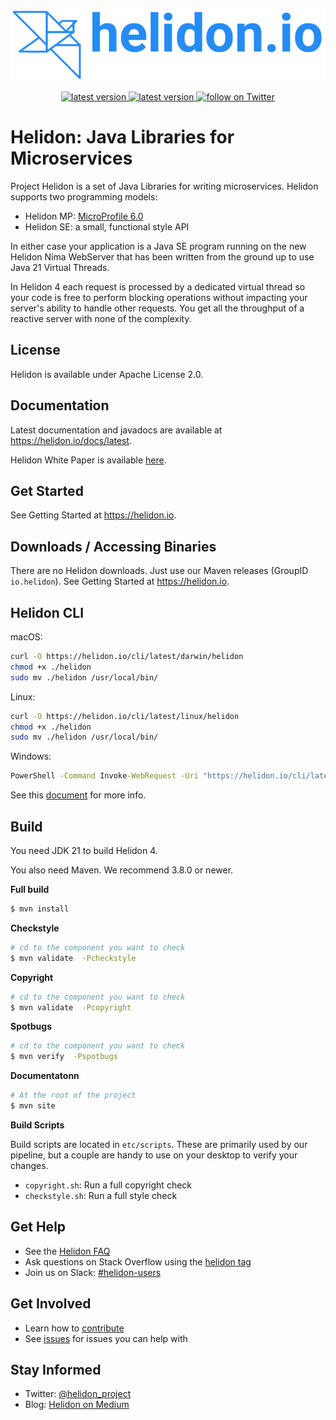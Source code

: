 <p align="center">
    <img src="./etc/images/Primary_logo_blue.png">
</p>
<p align="center">
    <a href="https://github.com/heldon-io/helidon/tags">
        <img src="https://img.shields.io/github/tag/helidon-io/helidon.svg" alt="latest version">
    </a>
    <a href="https://github.com/helidon-io/helidon/issues">
        <img src="https://img.shields.io/github/issues/helidon-io/helidon.svg" alt="latest version">
    </a>
    <a href="https://twitter.com/intent/follow?screen_name=helidon_project">
        <img src="https://img.shields.io/twitter/follow/helidon_project.svg?style=social&logo=twitter" alt="follow on Twitter">
    </a>
</p>

# Helidon: Java Libraries for Microservices

Project Helidon is a set of Java Libraries for writing microservices.
Helidon supports two programming models:

* Helidon MP: [MicroProfile 6.0](https://github.com/eclipse/microprofile/releases/tag/6.0)
* Helidon SE: a small, functional style API

In either case your application is a Java SE program running on the
new Helidon Níma WebServer that has been written from the ground up to
use Java 21 Virtual Threads.

In Helidon 4 each request is processed by a dedicated virtual thread so
your code is free to perform blocking operations without impacting your server's
ability to handle other requests. You get all the throughput of a reactive
server with none of the complexity.

## License

Helidon is available under Apache License 2.0.

## Documentation

Latest documentation and javadocs are available at <https://helidon.io/docs/latest>.

Helidon White Paper is available [here](https://www.oracle.com/a/ocom/docs/technical-brief--helidon-report.pdf).

## Get Started

See Getting Started at <https://helidon.io>.

## Downloads / Accessing Binaries

There are no Helidon downloads. Just use our Maven releases (GroupID `io.helidon`).
See Getting Started at <https://helidon.io>. 

## Helidon CLI

macOS:
```bash
curl -O https://helidon.io/cli/latest/darwin/helidon
chmod +x ./helidon
sudo mv ./helidon /usr/local/bin/
```

Linux:
```bash
curl -O https://helidon.io/cli/latest/linux/helidon
chmod +x ./helidon
sudo mv ./helidon /usr/local/bin/
```

Windows:
```bat
PowerShell -Command Invoke-WebRequest -Uri "https://helidon.io/cli/latest/windows/helidon.exe" -OutFile "C:\Windows\system32\helidon.exe"
```

See this [document](HELIDON-CLI.md) for more info.

## Build

You need JDK 21 to build Helidon 4.

You also need Maven. We recommend 3.8.0 or newer.

**Full build**
```bash
$ mvn install
```

**Checkstyle**
```bash
# cd to the component you want to check
$ mvn validate  -Pcheckstyle
```

**Copyright**

```bash
# cd to the component you want to check
$ mvn validate  -Pcopyright
```

**Spotbugs**

```bash
# cd to the component you want to check
$ mvn verify  -Pspotbugs
```

**Documentatonn**

```bash
# At the root of the project
$ mvn site
```

**Build Scripts**

Build scripts are located in `etc/scripts`. These are primarily used by our pipeline,
but a couple are handy to use on your desktop to verify your changes. 

* `copyright.sh`: Run a full copyright check
* `checkstyle.sh`: Run a full style check

## Get Help

* See the [Helidon FAQ](https://github.com/oracle/helidon/wiki/FAQ)
* Ask questions on Stack Overflow using the [helidon tag](https://stackoverflow.com/tags/helidon)
* Join us on Slack: [#helidon-users](http://slack.helidon.io)

## Get Involved

* Learn how to [contribute](CONTRIBUTING.md)
* See [issues](https://github.com/oracle/helidon/issues) for issues you can help with

## Stay Informed

* Twitter: [@helidon_project](https://twitter.com/helidon_project)
* Blog: [Helidon on Medium](https://medium.com/helidon)
